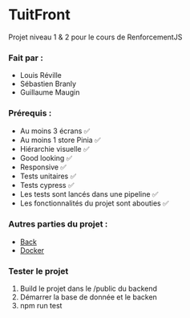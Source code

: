 # TuitFront

Projet niveau 1 & 2 pour le cours de RenforcementJS

### Fait par :

-   Louis Réville
-   Sébastien Branly
-   Guillaume Maugin

### Prérequis :

-   Au moins 3 écrans ✅
-   Au moins 1 store Pinia ✅
-   Hiérarchie visuelle ✅
-   Good looking ✅
-   Responsive ✅
-   Tests unitaires ✅
-   Tests cypress ✅
-   Les tests sont lancés dans une pipeline ✅
-   Les fonctionnalités du projet sont abouties ✅

### Autres parties du projet :

-   [Back](https://github.com/Hydevs-Corp/TuitBack)
-   [Docker](https://github.com/Hydevs-Corp/TuitCompose.git)

### Tester le projet

1. Build le projet dans le /public du backend
2. Démarrer la base de donnée et le backen
3. npm run test

